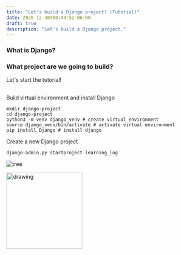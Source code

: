 ```yaml
---
title: "Let's build a Django project! (Tutorial)"
date: 2020-12-30T00:44:52-06:00
draft: true
description: "Let's build a Django project."
---
```


### What is Django?

### What project are we going to build?

Let's start the tutorial!

##

Build virtual environment and install Django

```
mkdir django-project
cd django-project
python3 -m venv django_venv # create virtual environment
source django_venv/bin/activate # activate virtual environment
pip install Django # install django
```

Create a new Django project

```
django-admin.py startproject learning_log
```

![tree](/post_img/django/tree1.png)

<img src="/post_img/django/tree1.png" alt="drawing" width="200"/>
